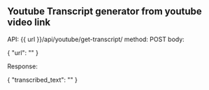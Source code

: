 <h2>Youtube Transcript generator from youtube video link</h2>

API: {{ url }}/api/youtube/get-transcript/
method: POST
body:

{
    "url": ""
} 

 
Response:

{
    "transcribed_text": ""
}    


